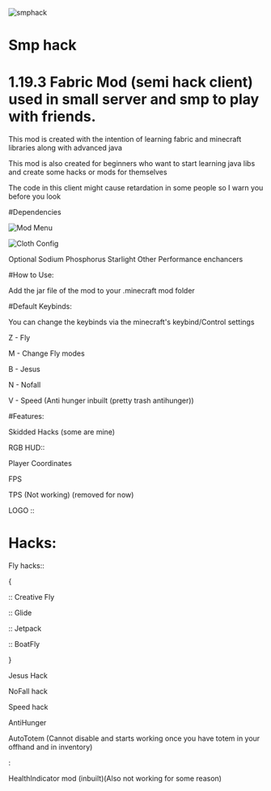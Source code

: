 
![smphack](https://user-images.githubusercontent.com/120117618/216631428-7dde0e60-53bf-4eed-84ac-204ba899c1c6.png#)

#                                                                 Smp hack



# 1.19.3 Fabric Mod (semi hack client) used in small server and smp to play with friends.


 This mod is created with the intention of learning fabric and minecraft libraries along with advanced java
 
 This mod is also created for beginners who want to start learning java libs and create some hacks or mods for themselves 
 
 The code in this client might cause retardation in some people so I warn you before you look
 
#Dependencies

![Mod Menu](https://www.curseforge.com/minecraft/mc-mods/modmenu)

![Cloth Config](https://www.curseforge.com/minecraft/mc-mods/cloth-config)

Optional
Sodium
Phosphorus
Starlight
Other Performance enchancers

#How to Use:

Add the jar file of the mod to your .minecraft mod folder



#Default Keybinds:

You can change the keybinds via the minecraft's keybind/Control settings

Z - Fly

M - Change Fly modes

B - Jesus

N - Nofall

V - Speed (Anti hunger inbuilt (pretty trash antihunger))


#Features:

Skidded Hacks (some are mine)

RGB HUD::

Player Coordinates

FPS

TPS (Not working) (removed for now)

LOGO
       ::
       
# Hacks:

Fly hacks::

{

:: Creative Fly

:: Glide

:: Jetpack

:: BoatFly

}
        
Jesus Hack

NoFall hack

Speed hack

AntiHunger

AutoTotem (Cannot disable and starts working once you have totem in your offhand and in inventory)

:

HealthIndicator mod (inbuilt)(Also not working for some reason)


       
